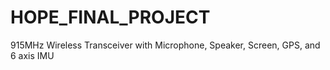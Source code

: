# HOPE_FINAL_PROJECT
915MHz Wireless Transceiver with Microphone, Speaker, Screen, GPS, and 6 axis IMU
